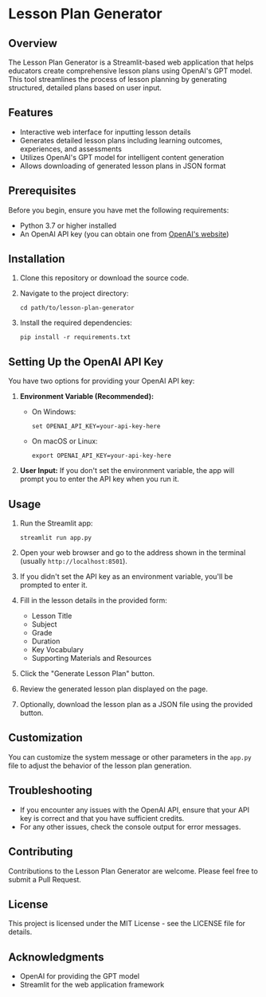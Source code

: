 # Lesson Plan Generator

## Overview
The Lesson Plan Generator is a Streamlit-based web application that helps educators create comprehensive lesson plans using OpenAI's GPT model. This tool streamlines the process of lesson planning by generating structured, detailed plans based on user input.

## Features
- Interactive web interface for inputting lesson details
- Generates detailed lesson plans including learning outcomes, experiences, and assessments
- Utilizes OpenAI's GPT model for intelligent content generation
- Allows downloading of generated lesson plans in JSON format

## Prerequisites
Before you begin, ensure you have met the following requirements:
- Python 3.7 or higher installed
- An OpenAI API key (you can obtain one from [OpenAI's website](https://openai.com))

## Installation

1. Clone this repository or download the source code.

2. Navigate to the project directory:
   ```
   cd path/to/lesson-plan-generator
   ```

3. Install the required dependencies:
   ```
   pip install -r requirements.txt
   ```

## Setting Up the OpenAI API Key

You have two options for providing your OpenAI API key:

1. **Environment Variable (Recommended):**
   - On Windows:
     ```
     set OPENAI_API_KEY=your-api-key-here
     ```
   - On macOS or Linux:
     ```
     export OPENAI_API_KEY=your-api-key-here
     ```

2. **User Input:**
   If you don't set the environment variable, the app will prompt you to enter the API key when you run it.

## Usage

1. Run the Streamlit app:
   ```
   streamlit run app.py
   ```

2. Open your web browser and go to the address shown in the terminal (usually `http://localhost:8501`).

3. If you didn't set the API key as an environment variable, you'll be prompted to enter it.

4. Fill in the lesson details in the provided form:
   - Lesson Title
   - Subject
   - Grade
   - Duration
   - Key Vocabulary
   - Supporting Materials and Resources

5. Click the "Generate Lesson Plan" button.

6. Review the generated lesson plan displayed on the page.

7. Optionally, download the lesson plan as a JSON file using the provided button.

## Customization

You can customize the system message or other parameters in the `app.py` file to adjust the behavior of the lesson plan generation.

## Troubleshooting

- If you encounter any issues with the OpenAI API, ensure that your API key is correct and that you have sufficient credits.
- For any other issues, check the console output for error messages.

## Contributing

Contributions to the Lesson Plan Generator are welcome. Please feel free to submit a Pull Request.

## License

This project is licensed under the MIT License - see the LICENSE file for details.

## Acknowledgments

- OpenAI for providing the GPT model
- Streamlit for the web application framework